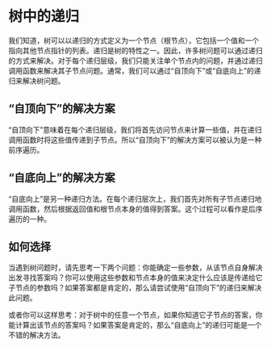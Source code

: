 # 树中的递归

我们知道，树可以以递归的方式定义为一个节点（根节点），它包括一个值和一个指向其他节点指针的列表。递归是树的特性之一。因此，许多树问题可以通过递归的方式来解决。对于每个递归层级，我们只能关注单个节点内的问题，并通过递归调用函数来解决其子节点问题。通常，我们可以通过“自顶向下”或“自底向上”的递归来解决树问题。

## “自顶向下”的解决方案

“自顶向下”意味着在每个递归层级，我们将首先访问节点来计算一些值，并在递归调用函数时将这些值传递到子节点。所以“自顶向下”的解决方案可以被认为是一种前序遍历。

## “自底向上”的解决方案

“自底向上”是另一种递归方法。在每个递归层次上，我们首先对所有子节点递归地调用函数，然后根据返回值和根节点本身的值得到答案。这个过程可以看作是后序遍历的一种。

## 如何选择

当遇到树问题时，请先思考一下两个问题：你能确定一些参数，从该节点自身解决出发寻找答案吗？你可以使用这些参数和节点本身的值来决定什么应该是传递给它子节点的参数吗？如果答案都是肯定的，那么请尝试使用“自顶向下”的递归来解决此问题。

或者你可以这样思考：对于树中的任意一个节点，如果你知道它子节点的答案，你能计算出该节点的答案吗？如果答案是肯定的，那么“自底向上”的递归可能是一个不错的解决方法。
